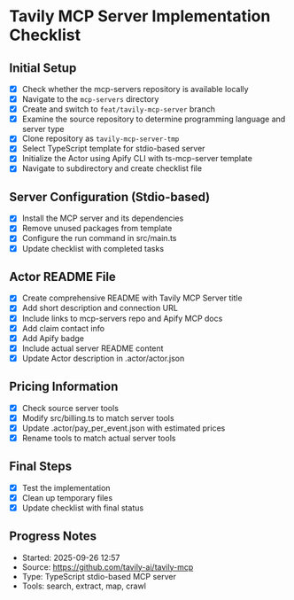 # Tavily MCP Server Implementation Checklist

## Initial Setup
- [x] Check whether the mcp-servers repository is available locally
- [x] Navigate to the `mcp-servers` directory
- [x] Create and switch to `feat/tavily-mcp-server` branch
- [x] Examine the source repository to determine programming language and server type
- [x] Clone repository as `tavily-mcp-server-tmp`
- [x] Select TypeScript template for stdio-based server
- [x] Initialize the Actor using Apify CLI with ts-mcp-server template
- [x] Navigate to subdirectory and create checklist file

## Server Configuration (Stdio-based)
- [x] Install the MCP server and its dependencies
- [x] Remove unused packages from template
- [x] Configure the run command in src/main.ts
- [x] Update checklist with completed tasks

## Actor README File
- [x] Create comprehensive README with Tavily MCP Server title
- [x] Add short description and connection URL
- [x] Include links to mcp-servers repo and Apify MCP docs
- [x] Add claim contact info
- [x] Add Apify badge
- [x] Include actual server README content
- [x] Update Actor description in .actor/actor.json

## Pricing Information
- [x] Check source server tools
- [x] Modify src/billing.ts to match server tools
- [x] Update .actor/pay_per_event.json with estimated prices
- [x] Rename tools to match actual server tools

## Final Steps
- [x] Test the implementation
- [x] Clean up temporary files
- [x] Update checklist with final status

## Progress Notes
- Started: 2025-09-26 12:57
- Source: https://github.com/tavily-ai/tavily-mcp
- Type: TypeScript stdio-based MCP server
- Tools: search, extract, map, crawl
